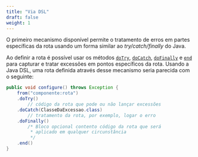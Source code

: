 ```yaml
---
title: "Via DSL"
draft: false
weight: 1
---
```


O primeiro mecanismo disponível permite o tratamento de erros em partes específicas da rota usando um forma similar ao _try/catch/finally_ do Java.

Ao definir a rota é possível usar os métodos [`doTry`](https://www.javadoc.io/static/org.apache.camel/camel-core-model/3.14.2/org/apache/camel/model/ProcessorDefinition.html#doTry--), [`doCatch`](https://www.javadoc.io/static/org.apache.camel/camel-core-model/3.14.2/org/apache/camel/model/TryDefinition.html#doCatch-java.lang.Class-), [`doFinally`](https://www.javadoc.io/static/org.apache.camel/camel-core-model/3.14.2/org/apache/camel/model/TryDefinition.html#doFinally--) e [`end`](https://www.javadoc.io/static/org.apache.camel/camel-core-model/3.14.2/org/apache/camel/model/ProcessorDefinition.html#end--) para capturar e tratar excessões em pontos específicos da rota. Usando a Java DSL, uma rota definida através desse mecanismo seria parecida com o seguinte:

```java
public void configure() throws Exception {
	from("componente:rota")
	.doTry()
		// código da rota que pode ou não lançar excessões
	.doCatch(ClasseDaExcessao.class)
		// tratamento da rota, por exemplo, logar o erro
	.doFinally()
		/* Bloco opcional contento código da rota que será
		 * aplicado em qualquer circunstância
		 */
	.end()
}
```